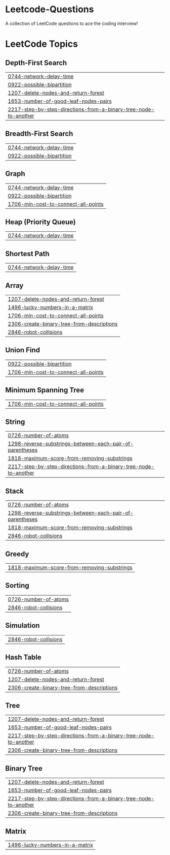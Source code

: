 # Leetcode-Questions
A collection of LeetCode questions to ace the coding interview!

<!---LeetCode Topics Start-->
# LeetCode Topics
## Depth-First Search
|  |
| ------- |
| [0744-network-delay-time](https://github.com/rushikesh5045/Leetcode-Questions/tree/master/0744-network-delay-time) |
| [0922-possible-bipartition](https://github.com/rushikesh5045/Leetcode-Questions/tree/master/0922-possible-bipartition) |
| [1207-delete-nodes-and-return-forest](https://github.com/rushikesh5045/Leetcode-Questions/tree/master/1207-delete-nodes-and-return-forest) |
| [1653-number-of-good-leaf-nodes-pairs](https://github.com/rushikesh5045/Leetcode-Questions/tree/master/1653-number-of-good-leaf-nodes-pairs) |
| [2217-step-by-step-directions-from-a-binary-tree-node-to-another](https://github.com/rushikesh5045/Leetcode-Questions/tree/master/2217-step-by-step-directions-from-a-binary-tree-node-to-another) |
## Breadth-First Search
|  |
| ------- |
| [0744-network-delay-time](https://github.com/rushikesh5045/Leetcode-Questions/tree/master/0744-network-delay-time) |
| [0922-possible-bipartition](https://github.com/rushikesh5045/Leetcode-Questions/tree/master/0922-possible-bipartition) |
## Graph
|  |
| ------- |
| [0744-network-delay-time](https://github.com/rushikesh5045/Leetcode-Questions/tree/master/0744-network-delay-time) |
| [0922-possible-bipartition](https://github.com/rushikesh5045/Leetcode-Questions/tree/master/0922-possible-bipartition) |
| [1706-min-cost-to-connect-all-points](https://github.com/rushikesh5045/Leetcode-Questions/tree/master/1706-min-cost-to-connect-all-points) |
## Heap (Priority Queue)
|  |
| ------- |
| [0744-network-delay-time](https://github.com/rushikesh5045/Leetcode-Questions/tree/master/0744-network-delay-time) |
## Shortest Path
|  |
| ------- |
| [0744-network-delay-time](https://github.com/rushikesh5045/Leetcode-Questions/tree/master/0744-network-delay-time) |
## Array
|  |
| ------- |
| [1207-delete-nodes-and-return-forest](https://github.com/rushikesh5045/Leetcode-Questions/tree/master/1207-delete-nodes-and-return-forest) |
| [1496-lucky-numbers-in-a-matrix](https://github.com/rushikesh5045/Leetcode-Questions/tree/master/1496-lucky-numbers-in-a-matrix) |
| [1706-min-cost-to-connect-all-points](https://github.com/rushikesh5045/Leetcode-Questions/tree/master/1706-min-cost-to-connect-all-points) |
| [2306-create-binary-tree-from-descriptions](https://github.com/rushikesh5045/Leetcode-Questions/tree/master/2306-create-binary-tree-from-descriptions) |
| [2846-robot-collisions](https://github.com/rushikesh5045/Leetcode-Questions/tree/master/2846-robot-collisions) |
## Union Find
|  |
| ------- |
| [0922-possible-bipartition](https://github.com/rushikesh5045/Leetcode-Questions/tree/master/0922-possible-bipartition) |
| [1706-min-cost-to-connect-all-points](https://github.com/rushikesh5045/Leetcode-Questions/tree/master/1706-min-cost-to-connect-all-points) |
## Minimum Spanning Tree
|  |
| ------- |
| [1706-min-cost-to-connect-all-points](https://github.com/rushikesh5045/Leetcode-Questions/tree/master/1706-min-cost-to-connect-all-points) |
## String
|  |
| ------- |
| [0726-number-of-atoms](https://github.com/rushikesh5045/Leetcode-Questions/tree/master/0726-number-of-atoms) |
| [1298-reverse-substrings-between-each-pair-of-parentheses](https://github.com/rushikesh5045/Leetcode-Questions/tree/master/1298-reverse-substrings-between-each-pair-of-parentheses) |
| [1818-maximum-score-from-removing-substrings](https://github.com/rushikesh5045/Leetcode-Questions/tree/master/1818-maximum-score-from-removing-substrings) |
| [2217-step-by-step-directions-from-a-binary-tree-node-to-another](https://github.com/rushikesh5045/Leetcode-Questions/tree/master/2217-step-by-step-directions-from-a-binary-tree-node-to-another) |
## Stack
|  |
| ------- |
| [0726-number-of-atoms](https://github.com/rushikesh5045/Leetcode-Questions/tree/master/0726-number-of-atoms) |
| [1298-reverse-substrings-between-each-pair-of-parentheses](https://github.com/rushikesh5045/Leetcode-Questions/tree/master/1298-reverse-substrings-between-each-pair-of-parentheses) |
| [1818-maximum-score-from-removing-substrings](https://github.com/rushikesh5045/Leetcode-Questions/tree/master/1818-maximum-score-from-removing-substrings) |
| [2846-robot-collisions](https://github.com/rushikesh5045/Leetcode-Questions/tree/master/2846-robot-collisions) |
## Greedy
|  |
| ------- |
| [1818-maximum-score-from-removing-substrings](https://github.com/rushikesh5045/Leetcode-Questions/tree/master/1818-maximum-score-from-removing-substrings) |
## Sorting
|  |
| ------- |
| [0726-number-of-atoms](https://github.com/rushikesh5045/Leetcode-Questions/tree/master/0726-number-of-atoms) |
| [2846-robot-collisions](https://github.com/rushikesh5045/Leetcode-Questions/tree/master/2846-robot-collisions) |
## Simulation
|  |
| ------- |
| [2846-robot-collisions](https://github.com/rushikesh5045/Leetcode-Questions/tree/master/2846-robot-collisions) |
## Hash Table
|  |
| ------- |
| [0726-number-of-atoms](https://github.com/rushikesh5045/Leetcode-Questions/tree/master/0726-number-of-atoms) |
| [1207-delete-nodes-and-return-forest](https://github.com/rushikesh5045/Leetcode-Questions/tree/master/1207-delete-nodes-and-return-forest) |
| [2306-create-binary-tree-from-descriptions](https://github.com/rushikesh5045/Leetcode-Questions/tree/master/2306-create-binary-tree-from-descriptions) |
## Tree
|  |
| ------- |
| [1207-delete-nodes-and-return-forest](https://github.com/rushikesh5045/Leetcode-Questions/tree/master/1207-delete-nodes-and-return-forest) |
| [1653-number-of-good-leaf-nodes-pairs](https://github.com/rushikesh5045/Leetcode-Questions/tree/master/1653-number-of-good-leaf-nodes-pairs) |
| [2217-step-by-step-directions-from-a-binary-tree-node-to-another](https://github.com/rushikesh5045/Leetcode-Questions/tree/master/2217-step-by-step-directions-from-a-binary-tree-node-to-another) |
| [2306-create-binary-tree-from-descriptions](https://github.com/rushikesh5045/Leetcode-Questions/tree/master/2306-create-binary-tree-from-descriptions) |
## Binary Tree
|  |
| ------- |
| [1207-delete-nodes-and-return-forest](https://github.com/rushikesh5045/Leetcode-Questions/tree/master/1207-delete-nodes-and-return-forest) |
| [1653-number-of-good-leaf-nodes-pairs](https://github.com/rushikesh5045/Leetcode-Questions/tree/master/1653-number-of-good-leaf-nodes-pairs) |
| [2217-step-by-step-directions-from-a-binary-tree-node-to-another](https://github.com/rushikesh5045/Leetcode-Questions/tree/master/2217-step-by-step-directions-from-a-binary-tree-node-to-another) |
| [2306-create-binary-tree-from-descriptions](https://github.com/rushikesh5045/Leetcode-Questions/tree/master/2306-create-binary-tree-from-descriptions) |
## Matrix
|  |
| ------- |
| [1496-lucky-numbers-in-a-matrix](https://github.com/rushikesh5045/Leetcode-Questions/tree/master/1496-lucky-numbers-in-a-matrix) |
<!---LeetCode Topics End-->
